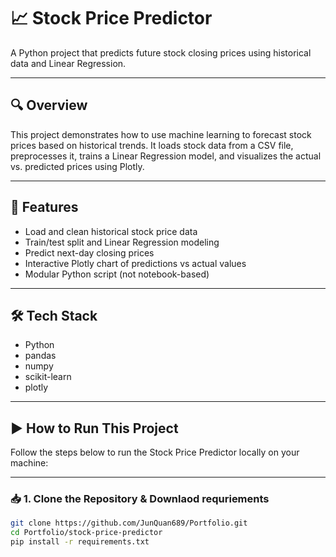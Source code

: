 # 📈 Stock Price Predictor

A Python project that predicts future stock closing prices using historical data and Linear Regression.

---

## 🔍 Overview

This project demonstrates how to use machine learning to forecast stock prices based on historical trends. It loads stock data from a CSV file, preprocesses it, trains a Linear Regression model, and visualizes the actual vs. predicted prices using Plotly.


---

## 🧠 Features

- Load and clean historical stock price data
- Train/test split and Linear Regression modeling
- Predict next-day closing prices
- Interactive Plotly chart of predictions vs actual values
- Modular Python script (not notebook-based)

---

## 🛠 Tech Stack

- Python 
- pandas
- numpy
- scikit-learn
- plotly

---

## ▶️ How to Run This Project

Follow the steps below to run the Stock Price Predictor locally on your machine:

---

### 📥 1. Clone the Repository & Downlaod requriements

```bash
git clone https://github.com/JunQuan689/Portfolio.git
cd Portfolio/stock-price-predictor
pip install -r requirements.txt


